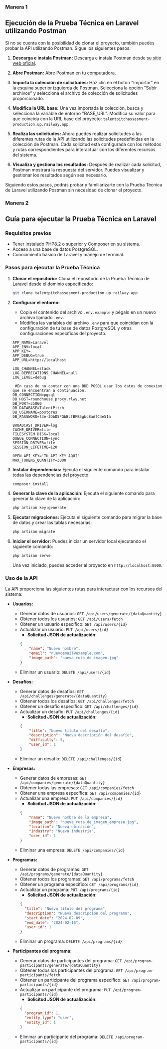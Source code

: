 ### Manera 1
## Ejecución de la Prueba Técnica en Laravel utilizando Postman

Si no se cuenta con la posibilidad de clonar el proyecto, también puedes probar la API utilizando Postman. Sigue los siguientes pasos:

1. **Descarga e instala Postman:**
   Descarga e instala Postman desde [su sitio web oficial](https://www.postman.com/downloads/).

2. **Abre Postman:**
   Abre Postman en tu computadora.

3. **Importa la colección de solicitudes:**
   Haz clic en el botón "Importar" en la esquina superior izquierda de Postman. Selecciona la opción "Subir archivos" y selecciona el archivo de colección de solicitudes proporcionado.

4. **Modifica la URL base:**
   Una vez importada la colección, busca y selecciona la variable de entorno "BASE_URL". Modifica su valor para que coincida con la URL base del proyecto: `talentpitchassesment-production.up.railway.app`.

5. **Realiza las solicitudes:**
   Ahora puedes realizar solicitudes a las diferentes rutas de la API utilizando las solicitudes predefinidas en la colección de Postman. Cada solicitud está configurada con los métodos y rutas correspondientes para interactuar con los diferentes recursos del sistema.

6. **Visualiza y gestiona los resultados:**
   Después de realizar cada solicitud, Postman mostrará la respuesta del servidor. Puedes visualizar y gestionar los resultados según sea necesario.

Siguiendo estos pasos, podrás probar y familiarizarte con la Prueba Técnica de Laravel utilizando Postman sin necesidad de clonar el proyecto.

### Manera 2
## Guía para ejecutar la Prueba Técnica en Laravel

### Requisitos previos
- Tener instalado PHP8.2 o superior y Composer en su sistema.
- Acceso a una base de datos PostgreSQL.
- Conocimiento básico de Laravel y manejo de terminal.

### Pasos para ejecutar la Prueba Técnica

1. **Clonar el repositorio:**
   Clona el repositorio de la Prueba Técnica de Laravel desde el dominio especificado:

   ```bash
   git clone talentpitchassesment-production.up.railway.app
   ```

2. **Configurar el entorno:**
   - Copia el contenido del archivo `.env.example` y pégalo en un nuevo archivo llamado `.env`.
   - Modifica las variables del archivo `.env` para que coincidan con la configuración de tu base de datos PostgreSQL y otras configuraciones específicas del proyecto.

   ```dotenv
   APP_NAME=Laravel
   APP_ENV=local
   APP_KEY=
   APP_DEBUG=true
   APP_URL=http://localhost

   LOG_CHANNEL=stack
   LOG_DEPRECATIONS_CHANNEL=null
   LOG_LEVEL=debug

    #En caso de no contar con una BDD PGSQL usar los datos de conexion que se encuentran a continuacion.
   DB_CONNECTION=pgsql
   DB_HOST=roundhouse.proxy.rlwy.net
   DB_PORT=35060
   DB_DATABASE=TalentPitch
   DB_USERNAME=postgres
   DB_PASSWORD=f3e-3DbD5*GbBcfBFB5gbcBaAfC4e51a

   BROADCAST_DRIVER=log
   CACHE_DRIVER=file
   FILESYSTEM_DISK=local
   QUEUE_CONNECTION=sync
   SESSION_DRIVER=file
   SESSION_LIFETIME=120

   OPEN_API_KEY="TU_API_KEY_AQUI"
   MAX_TOKENS_QUANTITY=3000
   ```

3. **Instalar dependencias:**
   Ejecuta el siguiente comando para instalar todas las dependencias del proyecto:

   ```bash
   composer install
   ```

4. **Generar la clave de la aplicación:**
   Ejecuta el siguiente comando para generar la clave de la aplicación:

   ```bash
   php artisan key:generate
   ```

5. **Ejecutar migraciones:**
   Ejecuta el siguiente comando para migrar la base de datos y crear las tablas necesarias:

   ```bash
   php artisan migrate
   ```

6. **Iniciar el servidor:**
   Puedes iniciar un servidor local ejecutando el siguiente comando:

   ```bash
   php artisan serve
   ```

   Una vez iniciado, puedes acceder al proyecto en `http://localhost:8000`.

### Uso de la API

La API proporciona las siguientes rutas para interactuar con los recursos del sistema:

- **Usuarios:**
  - Generar datos de usuarios: `GET /api/users/generate/{dataQuantity}`
  - Obtener todos los usuarios: `GET /api/users/fetch`
  - Obtener un usuario específico: `GET /api/users/{id}`
  - Actualizar un usuario: `PUT /api/users/{id}`
    - **Solicitud JSON de actualización:**
    ```json
    {
        "name": "Nuevo nombre",
        "email": "nuevoemail@example.com",
        "image_path": "nueva_ruta_de_imagen.jpg"
    }
    ```
  - Eliminar un usuario: `DELETE /api/users/{id}`

- **Desafíos:**
  - Generar datos de desafíos: `GET /api/challenges/generate/{dataQuantity}`
  - Obtener todos los desafíos: `GET /api/challenges/fetch`
  - Obtener un desafío específico: `GET /api/challenges/{id}`
  - Actualizar un desafío: `PUT /api/challenges/{id}`
    - **Solicitud JSON de actualización:**
    ```json
    {
        "title": "Nuevo título del desafío",
        "description": "Nueva descripción del desafío",
        "difficulty": 5,
        "user_id": 1
    }
    ```
  - Eliminar un desafío: `DELETE /api/challenges/{id}`

- **Empresas:**
  - Generar datos de empresas: `GET /api/companies/generate/{dataQuantity}`
  - Obtener todas las empresas: `GET /api/companies/fetch`
  - Obtener una empresa específica: `GET /api/companies/{id}`
  - Actualizar una empresa: `PUT /api/companies/{id}`
    - **Solicitud JSON de actualización:**
    ```json
    {
        "name": "Nuevo nombre de la empresa",
        "image_path": "nueva_ruta_de_imagen_empresa.jpg",
        "location": "Nueva ubicación",
        "industry": "Nueva industria",
        "user_id": 1
    }
    ```
  - Eliminar una empresa: `DELETE /api/companies/{id}`

- **Programas:**
  - Generar datos de programas: `GET /api/programs/generate/{dataQuantity}`
  - Obtener todos los programas: `GET /api/programs/fetch`
  - Obtener un programa específico: `GET /api/programs/{id}`
  - Actualizar un programa: `PUT /api/programs/{id}`
    - **Solicitud JSON de actualización:**
    ```json
    {
      "title": "Nuevo título del programa",
      "description": "Nueva descripción del programa",
      "start_date": "2024-02-09",
      "end_date": "2024-02-16",
      "user_id": 1
    }
    ```
  - Eliminar un programa: `DELETE /api/programs/{id}`

- **Participantes del programa:**
  - Generar datos de participantes del programa: `GET /api/program-participants/generate/{dataQuantity}`
  - Obtener todos los participantes del programa: `GET /api/program-participants/fetch`
  - Obtener un participante del programa específico: `GET /api/program-participants/{id}`
  - Actualizar un participante del programa: `PUT /api/program-participants/{id}`
    - **Solicitud JSON de actualización:**
    ```json
    {
      "program_id": 1,
      "entity_type": "user",
      "entity_id": 1
    }
  - Eliminar un participante del programa: `DELETE /api/program-participants/{id}`